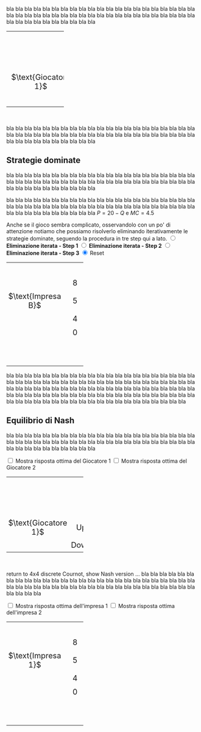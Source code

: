 <style>
.alfgame td {
  padding: 5px;
  text-align: center;
  font-size: 20px;
</style>










bla bla bla bla bla bla bla bla bla bla bla bla bla bla bla bla bla bla bla bla bla bla bla bla bla bla bla bla bla bla bla bla bla bla bla bla bla bla bla bla bla bla bla bla bla bla bla bla bla bla bla bla 


<table class="alfgame" style="width:30%; table-layout:auto; border-collapse: collapse">
  <tr>
    <td style="visibility: hidden"> GiocatoreBBBBBB </td>
    <td style="visibility: hidden"> Down </td>
    <td style="visibility: hidden"> 3333 </td>
    <td style="visibility: hidden"> 3333 </td>
    <td style="visibility: hidden"> 3333 </td>
    <td style="visibility: hidden"> 3333 </td>
  </tr>
  <tr>
    <td colspan="2"></td>
    <td colspan="4" style="vertical-align:bottom">
    $\text{Giocatore 2}$
    </td>
  </tr>
  <tr>
    <td colspan="2"></td>
    <td colspan="2">
    Left
    </td>
    <td colspan="2">
    Right
    </td>
  </tr>
  <tr>
    <td style="vertical-align:bottom; text-align:center">
    $\text{Giocatore 1}$
    </td>
    <td>
    Up
    </td>
    <td style="border-top:solid 2px #060; border-left:solid 2px #060; color:blue">
        $1$
    </td>
    <td style="border-top:solid 2px #060; border-right:solid 2px #060; color:red">
        $1$
    </td>
    <td style="border-top:solid 2px #060; border-left:solid 2px #060; color:blue">
        $0$
    </td>
    <td style="border-top:solid 2px #060; border-right:solid 2px #060; color:red">
        $3$
    </td>
  </tr>
  <tr>
    <td></td>
    <td>
    Down
    </td>
    <td style="border-bottom:solid 2px #060; border-top:solid 2px #060; border-left:solid 2px #060; color:blue">
        $3$
    </td>
    <td style="border-bottom:solid 2px #060; border-top:solid 2px #060; border-right:solid 2px #060; color:red">
        $0$
    </td>
    <td style="border-bottom:solid 2px #060; border-top:solid 2px #060; border-left:solid 2px #060; color:blue">
        $2$
    </td>
    <td style="border-bottom:solid 2px #060; border-top:solid 2px #060; border-right:solid 2px #060; color:red">
        $2$
    </td>
  </tr>
</table>


<br>














bla bla bla bla bla bla bla bla bla bla bla bla bla bla bla bla bla bla bla bla bla bla bla bla bla bla bla bla bla bla bla bla bla bla bla bla bla bla bla bla bla bla bla bla bla bla bla bla bla bla bla bla 






























<h2 id="SUBSEC_DOM">Strategie dominate</h2>

bla bla bla bla bla bla bla bla bla bla bla bla bla bla bla bla bla bla bla bla bla bla bla bla bla bla bla bla bla bla bla bla bla bla bla bla bla bla bla bla bla bla bla bla bla bla bla bla bla bla bla bla 

bla bla bla bla bla bla bla bla bla bla bla bla bla bla bla bla bla bla bla bla bla bla bla bla bla bla bla bla bla bla bla bla bla bla bla bla bla bla bla bla bla bla bla bla bla bla bla bla bla bla bla bla 
$P=20-Q$ e $MC=4.5$

Anche se il gioco sembra complicato, osservandolo con un po' di attenzione notiamo che possiamo risolverlo eliminando iterativamente le strategie dominate, seguendo la procedura in tre step qui a lato.
<span class="marginnote">
<input type="radio" name="dom4" id="DOMcheck1game4" onclick="DOMerase4('darkgrey')">
<b>Eliminazione iterata - Step 1</b>
</span>
<span class="marginnote" id="DOMmsg1">
</span>
<span class="marginnote">
<input type="radio" name="dom4" id="DOMcheck2game4" onclick="DOMerase4('darkgrey')">
<b>Eliminazione iterata - Step 2</b>
</span>
<span class="marginnote" id="DOMmsg2">
</span>
<span class="marginnote">
<input type="radio" name="dom4" id="DOMcheck3game4" onclick="DOMerase4('darkgrey')">
<b>Eliminazione iterata - Step 3
</b>
</span>
<span class="marginnote" id="DOMmsg3">
</span>
<span class="marginnote">
<input type="radio" name="dom4" id="DOMcheck0game4" onclick="DOMerase4('darkgrey')" checked>
Reset
</span>



<!-- 4x4 discrete Cournot duopoly (ITERATED DOMINANCE) -->

<table class="alfgame" style="width:40%; table-layout:auto; border-collapse: collapse">
  <tr>
    <td style="visibility: hidden"> GiocatoreBBB </td>
    <td style="visibility: hidden"> Down </td>
    <td style="visibility: hidden"> 333 </td>
    <td style="visibility: hidden"> 333 </td>
    <td style="visibility: hidden"> 333 </td>
    <td style="visibility: hidden"> 333 </td>
    <td style="visibility: hidden"> 333 </td>
    <td style="visibility: hidden"> 333 </td>
    <td style="visibility: hidden"> 333 </td>
    <td style="visibility: hidden"> 333 </td>
  </tr>
  <tr>
    <td>
    </td>
    <td>
    8
    </td>
    <td id="DOM081game4" style="border-top:solid 2px #060; border-left:solid 2px #060; color:blue">
        60
    </td>
    <td id="DOM082game4" style="border-top:solid 2px #060; border-right:solid 2px #060; color:red">
        0
    </td>
    <td id="DOM481game4" style="border-top:solid 2px #060; border-left:solid 2px #060; color:blue">
        28
    </td>
    <td id="DOM482game4" style="border-top:solid 2px #060; border-right:solid 2px #060; color:red">
        14
    </td>
    <td id="DOM581game4" style="border-top:solid 2px #060; border-left:solid 2px #060; color:blue">
        20
    </td>
    <td id="DOM582game4" style="border-top:solid 2px #060; border-right:solid 2px #060; color:red">
        12.5
    </td>
    <td id="DOM881game4" style="border-top:solid 2px #060; border-left:solid 2px #060; color:blue">
        -4
    </td>
    <td id="DOM882game4" style="border-top:solid 2px #060; border-right:solid 2px #060; color:red">
        -4
    </td>
  </tr>
  <tr>
    <td style="vertical-align:bottom; text-align:center">
    $\text{Impresa B}$
    </td>
    <td>
    5
    </td>
    <td id="DOM051game4" style="border-top:solid 2px #060; border-left:solid 2px #060; color:blue">
        52.5
    </td>
    <td id="DOM052game4" style="border-top:solid 2px #060; border-right:solid 2px #060; color:red">
        0
    </td>
    <td id="DOM451game4" style="border-top:solid 2px #060; border-left:solid 2px #060; color:blue">
        32.5
    </td>
    <td id="DOM452game4" style="border-top:solid 2px #060; border-right:solid 2px #060; color:red">
        26
    </td>
    <td style="border-top:solid 2px #060; border-left:solid 2px #060; color:blue">
        27.5
    </td>
    <td style="border-top:solid 2px #060; border-right:solid 2px #060; color:red">
        27.5
    </td>
    <td id="DOM851game4" style="border-top:solid 2px #060; border-left:solid 2px #060; color:blue">
        12.5
    </td>
    <td id="DOM852game4" style="border-top:solid 2px #060; border-right:solid 2px #060; color:red">
        20
    </td>
  </tr>
  <tr>
    <td>
    </td>
    <td>
    4
    </td>
    <td id="DOM041game4" style="border-top:solid 2px #060; border-left:solid 2px #060; color:blue">
        46
    </td>
    <td id="DOM042game4" style="border-top:solid 2px #060; border-right:solid 2px #060; color:red">
        0
    </td>
    <td id="DOM441game4" style="border-top:solid 2px #060; border-left:solid 2px #060; color:blue">
        30
    </td>
    <td id="DOM442game4" style="border-top:solid 2px #060; border-right:solid 2px #060; color:red">
        30
    </td>
    <td id="DOM541game4" style="border-top:solid 2px #060; border-left:solid 2px #060; color:blue">
        26
    </td>
    <td id="DOM542game4" style="border-top:solid 2px #060; border-right:solid 2px #060; color:red">
        32.5
    </td>
    <td id="DOM841game4" style="border-top:solid 2px #060; border-left:solid 2px #060; color:blue">
        14
    </td>
    <td id="DOM842game4" style="border-top:solid 2px #060; border-right:solid 2px #060; color:red">
        28
    </td>
  </tr>
  <tr>
    <td></td>
    <td>
    0
    </td>
    <td id="DOM001game4" style="border-bottom:solid 2px #060; border-top:solid 2px #060; border-left:solid 2px #060; color:blue">
        0
    </td>
    <td id="DOM002game4" style="border-bottom:solid 2px #060; border-top:solid 2px #060; border-right:solid 2px #060; color:red">
        0
    </td>
    <td id="DOM401game4" style="border-bottom:solid 2px #060; border-top:solid 2px #060; border-left:solid 2px #060; color:blue">
        0
    </td>
    <td id="DOM402game4" style="border-bottom:solid 2px #060; border-top:solid 2px #060; border-right:solid 2px #060; color:red">
        46
    </td>
    <td id="DOM501game4" style="border-bottom:solid 2px #060; border-top:solid 2px #060; border-left:solid 2px #060; color:blue">
        0
    </td>
    <td id="DOM502game4" style="border-bottom:solid 2px #060; border-top:solid 2px #060; border-right:solid 2px #060; color:red">
        52.5
    </td>
    <td id="DOM801game4" style="border-bottom:solid 2px #060; border-top:solid 2px #060; border-left:solid 2px #060; color:blue">
        0
    </td>
    <td id="DOM802game4" style="border-bottom:solid 2px #060; border-top:solid 2px #060; border-right:solid 2px #060; color:red">
        60
    </td>
  </tr>
  <tr>
    <td colspan="2"></td>
    <td colspan="2">
    0
    </td>
    <td colspan="2">
    4
    </td>
    <td colspan="2">
    5
    </td>
    <td colspan="2">
    8
    </td>
  </tr>
  <tr>
    <td colspan="2"></td>
    <td colspan="8" style="vertical-align:bottom">
    $\text{Impresa A}$
    </td>
  </tr>
</table>

bla bla bla bla bla bla bla bla bla bla bla bla bla bla bla bla bla bla bla bla bla bla bla bla bla bla bla bla bla bla bla bla bla bla bla bla bla bla bla bla bla bla bla bla bla bla bla bla bla bla bla bla 
bla bla bla bla bla bla bla bla bla bla bla bla bla bla bla bla bla bla bla bla bla bla bla bla bla bla bla bla bla bla bla bla bla bla bla bla bla bla bla bla bla bla bla bla bla bla bla bla bla bla bla bla 






<script>
function DOMerase4(newColor) {
  var checkBox1 = document.getElementById("DOMcheck1game4");
  var checkBox2 = document.getElementById("DOMcheck2game4");
  var checkBox3 = document.getElementById("DOMcheck3game4");
  var checkBox0 = document.getElementById("DOMcheck0game4");
  const dom081game4 = document.getElementById("DOM081game4");
  const dom082game4 = document.getElementById("DOM082game4");
  const dom051game4 = document.getElementById("DOM051game4");
  const dom052game4 = document.getElementById("DOM052game4");
  const dom041game4 = document.getElementById("DOM041game4");
  const dom042game4 = document.getElementById("DOM042game4");
  const dom001game4 = document.getElementById("DOM001game4");
  const dom002game4 = document.getElementById("DOM002game4");
  const dom401game4 = document.getElementById("DOM401game4");
  const dom402game4 = document.getElementById("DOM402game4");
  const dom501game4 = document.getElementById("DOM501game4");
  const dom502game4 = document.getElementById("DOM502game4");
  const dom801game4 = document.getElementById("DOM801game4");
  const dom802game4 = document.getElementById("DOM802game4");
  const dom481game4 = document.getElementById("DOM481game4");
  const dom482game4 = document.getElementById("DOM482game4");
  const dom581game4 = document.getElementById("DOM581game4");
  const dom582game4 = document.getElementById("DOM582game4");
  const dom881game4 = document.getElementById("DOM881game4");
  const dom882game4 = document.getElementById("DOM882game4");
  const dom851game4 = document.getElementById("DOM851game4");
  const dom852game4 = document.getElementById("DOM852game4");
  const dom841game4 = document.getElementById("DOM841game4");
  const dom842game4 = document.getElementById("DOM842game4");
  const dom451game4 = document.getElementById("DOM451game4");
  const dom452game4 = document.getElementById("DOM452game4");
  const dom441game4 = document.getElementById("DOM441game4");
  const dom442game4 = document.getElementById("DOM442game4");
  const dom541game4 = document.getElementById("DOM541game4");
  const dom542game4 = document.getElementById("DOM542game4");
  if (checkBox1.checked == true){
  document.getElementById("DOMmsg1").innerHTML = 
  " Per ciascuna impresa, non produrre affatto è una strategia dominata (da produrre 4 o 5 unità). Nel gioco ridotto ottenuto dopo il primo step le strategie rimaste per ciascuna impresa sono quindi produrre 4, 5 o 8 unità."
  ;
  document.getElementById("DOMmsg2").innerHTML = "";
  document.getElementById("DOMmsg3").innerHTML = "";
  dom081game4.style.background = newColor;
  dom051game4.style.background = newColor;
  dom041game4.style.background = newColor;
  dom001game4.style.background = newColor;
  dom401game4.style.background = newColor;
  dom501game4.style.background = newColor;
  dom801game4.style.background = newColor;
  dom481game4.style.background = "transparent";
  dom581game4.style.background = "transparent";
  dom881game4.style.background = "transparent";
  dom851game4.style.background = "transparent";
  dom841game4.style.background = "transparent";
  dom451game4.style.background = "transparent";
  dom441game4.style.background = "transparent";
  dom541game4.style.background = "transparent";
  dom082game4.style.background = newColor;
  dom052game4.style.background = newColor;
  dom042game4.style.background = newColor;
  dom002game4.style.background = newColor;
  dom402game4.style.background = newColor;
  dom502game4.style.background = newColor;
  dom802game4.style.background = newColor;
  dom482game4.style.background = "transparent";
  dom582game4.style.background = "transparent";
  dom882game4.style.background = "transparent";
  dom852game4.style.background = "transparent";
  dom842game4.style.background = "transparent";
  dom452game4.style.background = "transparent";
  dom442game4.style.background = "transparent";
  dom542game4.style.background = "transparent";
  } else if (checkBox2.checked == true){
  document.getElementById("DOMmsg1").innerHTML = 
  " Per ciascuna impresa, non produrre affatto è una strategia dominata (da produrre 4 o 5 unità). Nel gioco ridotto ottenuto dopo il primo step le strategie rimaste per ciascuna impresa sono quindi produrre 4, 5 o 8 unità."
  ;
  document.getElementById("DOMmsg2").innerHTML = 
  " Nel gioco ridotto ottenuto dopo il secondo step, per ciascuna impresa produrre 8 unità è una strategia dominata (da produrre 4 o 5 unità). Le strategie rimaste per ciascuna impresa sono adesso solo produrre 4 o 5 unità. <b>Nota: questo gioco ridotto è un dilemma del prigioniero!</b>"
  ;
  document.getElementById("DOMmsg3").innerHTML = "";
  dom081game4.style.background = newColor;
  dom051game4.style.background = newColor;
  dom041game4.style.background = newColor;
  dom001game4.style.background = newColor;
  dom401game4.style.background = newColor;
  dom501game4.style.background = newColor;
  dom801game4.style.background = newColor;
  dom481game4.style.background = newColor;
  dom581game4.style.background = newColor;
  dom881game4.style.background = newColor;
  dom851game4.style.background = newColor;
  dom841game4.style.background = newColor;
  dom451game4.style.background = "transparent";
  dom441game4.style.background = "transparent";
  dom541game4.style.background = "transparent";
  dom082game4.style.background = newColor;
  dom052game4.style.background = newColor;
  dom042game4.style.background = newColor;
  dom002game4.style.background = newColor;
  dom402game4.style.background = newColor;
  dom502game4.style.background = newColor;
  dom802game4.style.background = newColor;
  dom482game4.style.background = newColor;
  dom582game4.style.background = newColor;
  dom882game4.style.background = newColor;
  dom852game4.style.background = newColor;
  dom842game4.style.background = newColor;
  dom452game4.style.background = "transparent";
  dom442game4.style.background = "transparent";
  dom542game4.style.background = "transparent";
  } else if (checkBox3.checked == true){
  document.getElementById("DOMmsg1").innerHTML = 
  " Per ciascuna impresa, non produrre affatto è una strategia dominata (da produrre 4 o 5 unità). Nel gioco ridotto ottenuto dopo il primo step le strategie rimaste per ciascuna impresa sono quindi produrre 4, 5 o 8 unità."
  ;
  document.getElementById("DOMmsg2").innerHTML = 
  " Nel gioco ridotto ottenuto dopo il secondo step, per ciascuna impresa produrre 8 unità è una strategia dominata (da produrre 4 o 5 unità). Le strategie rimaste per ciascuna impresa sono adesso solo produrre 4 o 5 unità. <b>Nota: questo gioco ridotto è un dilemma del prigioniero!</b>"
  ;
  document.getElementById("DOMmsg3").innerHTML = 
  " Le imprese producono 5 unità ciascuna. Il prezzo di equilibrio è quindi $20-(5+5)=10$ e ciascuna impresa ottiene un profitto pari a (10-4.5) × 5=27.5. "
  ;
  dom081game4.style.background = newColor;
  dom051game4.style.background = newColor;
  dom041game4.style.background = newColor;
  dom001game4.style.background = newColor;
  dom401game4.style.background = newColor;
  dom501game4.style.background = newColor;
  dom801game4.style.background = newColor;
  dom481game4.style.background = newColor;
  dom581game4.style.background = newColor;
  dom881game4.style.background = newColor;
  dom851game4.style.background = newColor;
  dom841game4.style.background = newColor;
  dom451game4.style.background = newColor;
  dom441game4.style.background = newColor;
  dom541game4.style.background = newColor;
  dom082game4.style.background = newColor;
  dom052game4.style.background = newColor;
  dom042game4.style.background = newColor;
  dom002game4.style.background = newColor;
  dom402game4.style.background = newColor;
  dom502game4.style.background = newColor;
  dom802game4.style.background = newColor;
  dom482game4.style.background = newColor;
  dom582game4.style.background = newColor;
  dom882game4.style.background = newColor;
  dom852game4.style.background = newColor;
  dom842game4.style.background = newColor;
  dom452game4.style.background = newColor;
  dom442game4.style.background = newColor;
  dom542game4.style.background = newColor;
  } else if (checkBox0.checked == true){
  document.getElementById("DOMmsg1").innerHTML = "";
  document.getElementById("DOMmsg2").innerHTML = "";
  document.getElementById("DOMmsg3").innerHTML = "";
  dom081game4.style.background = "transparent";
  dom051game4.style.background = "transparent";
  dom041game4.style.background = "transparent";
  dom001game4.style.background = "transparent";
  dom401game4.style.background = "transparent";
  dom501game4.style.background = "transparent";
  dom801game4.style.background = "transparent";
  dom481game4.style.background = "transparent";
  dom581game4.style.background = "transparent";
  dom881game4.style.background = "transparent";
  dom851game4.style.background = "transparent";
  dom841game4.style.background = "transparent";
  dom451game4.style.background = "transparent";
  dom441game4.style.background = "transparent";
  dom541game4.style.background = "transparent";
  dom082game4.style.background = "transparent";
  dom052game4.style.background = "transparent";
  dom042game4.style.background = "transparent";
  dom002game4.style.background = "transparent";
  dom402game4.style.background = "transparent";
  dom502game4.style.background = "transparent";
  dom802game4.style.background = "transparent";
  dom482game4.style.background = "transparent";
  dom582game4.style.background = "transparent";
  dom882game4.style.background = "transparent";
  dom852game4.style.background = "transparent";
  dom842game4.style.background = "transparent";
  dom452game4.style.background = "transparent";
  dom442game4.style.background = "transparent";
  dom542game4.style.background = "transparent";
	}
} 
</script>




<!-- END OF 4x4 discrete Cournot duopoly (ITERATED DOMINANCE) -->



















































<h2 id="SUBSEC_NASH">Equilibrio di Nash</h2>

bla bla bla bla bla bla bla bla bla bla bla bla bla bla bla bla bla bla bla bla bla bla bla bla bla bla bla bla bla bla bla bla bla bla bla bla bla bla bla bla bla bla bla bla bla bla bla bla bla bla bla bla 


<!-- 2x3 game not solvable by iterated dominance -->

<span class="marginnote">
<input type="checkbox" id="BR1check23" onclick="BR1highlight23('#add7ff')"> Mostra risposta ottima del Giocatore 1
</span>
<span class="marginnote">
<input type="checkbox" id="BR2check23" onclick="BR2highlight23('#ffc0c0')"> Mostra risposta ottima del Giocatore 2
</span>
<table class="alfgame" style="width:40%; table-layout:auto; border-collapse: collapse">
  <tr>
    <td style="visibility: hidden"> GiocatoreBBB </td>
    <td style="visibility: hidden"> Down </td>
    <td style="visibility: hidden"> 333 </td>
    <td style="visibility: hidden"> 333 </td>
    <td style="visibility: hidden"> 333 </td>
    <td style="visibility: hidden"> 333 </td>
    <td style="visibility: hidden"> 333 </td>
    <td style="visibility: hidden"> 333 </td>
  </tr>
  <tr>
    <td colspan="2"></td>
    <td colspan="6" style="vertical-align:bottom">
    $\text{Giocatore 2}$
    </td>
  </tr>
  <tr>
    <td colspan="2"></td>
    <td colspan="2">
    Left
    </td>
    <td colspan="2">
    Center
    </td>
    <td colspan="2">
    Right
    </td>
  </tr>
  <tr>
    <td style="vertical-align:bottom; text-align:center">
    $\text{Giocatore 1}$
    </td>
    <td>
    Up
    </td>
    <td id="br1cell1game23" style="border-top:solid 2px #060; border-left:solid 2px #060; color:blue">
        3
    </td>
    <td id="br2cell1game23" style="border-top:solid 2px #060; border-right:solid 2px #060; color:red">
        3
    </td>
    <td style="border-top:solid 2px #060; border-left:solid 2px #060; color:blue">
        0
    </td>
    <td style="border-top:solid 2px #060; border-right:solid 2px #060; color:red">
        2
    </td>
    <td id="br1cell3game23" style="border-top:solid 2px #060; border-left:solid 2px #060; color:blue">
        1
    </td>
    <td style="border-top:solid 2px #060; border-right:solid 2px #060; color:red">
        1
    </td>
  </tr>
  <tr>
    <td></td>
    <td>
    Down
    </td>
    <td style="border-bottom:solid 2px #060; border-top:solid 2px #060; border-left:solid 2px #060; color:blue">
        0
    </td>
    <td style="border-bottom:solid 2px #060; border-top:solid 2px #060; border-right:solid 2px #060; color:red">
        0
    </td>
    <td id="br1cell2game23" style="border-bottom:solid 2px #060; border-top:solid 2px #060; border-left:solid 2px #060; color:blue">
        4
    </td>
    <td style="border-bottom:solid 2px #060; border-top:solid 2px #060; border-right:solid 2px #060; color:red">
        4
    </td>
    <td style="border-bottom:solid 2px #060; border-top:solid 2px #060; border-left:solid 2px #060; color:blue">
        0
    </td>
    <td id="br2cell2game23" style="border-bottom:solid 2px #060; border-top:solid 2px #060; border-right:solid 2px #060; color:red">
        6
    </td>
  </tr>
</table>

<script>
function BR1highlight23(newColor) {
  var checkBox23 = document.getElementById("BR1check23");
  const br1cell1game23 = document.getElementById("br1cell1game23");
  const br1cell2game23 = document.getElementById("br1cell2game23");
  const br1cell3game23 = document.getElementById("br1cell3game23");
  if (checkBox23.checked == true){
  br1cell1game23.style.background = newColor;
  br1cell2game23.style.background = newColor;
  br1cell3game23.style.background = newColor;
  } else {
  br1cell1game23.style.background = "transparent";
  br1cell2game23.style.background = "transparent";
  br1cell3game23.style.background = "transparent";
  }
} 
</script>

<script>
function BR2highlight23(newColor) {
  var checkBox = document.getElementById("BR2check23");
  const br2cell1game23 = document.getElementById("br2cell1game23");
  const br2cell2game23 = document.getElementById("br2cell2game23");
  if (checkBox.checked == true){
  br2cell1game23.style.background = newColor;
  br2cell2game23.style.background = newColor;
  } else {
  br2cell1game23.style.background = "transparent";
  br2cell2game23.style.background = "transparent";
  }
} 
</script>


<!-- END OF 2x3 game not solvable by iterated dominance -->

<br>

return to 4x4 discrete Cournot, show Nash version ...
bla bla bla bla bla bla bla bla bla bla bla bla bla bla bla bla bla bla bla bla bla bla bla bla bla bla bla bla bla bla bla bla bla bla bla bla bla bla bla bla bla bla bla bla bla bla bla bla bla bla bla bla 





















<!-- 4x4 discrete Cournot duopoly (NASH) -->

<span class="marginnote">
<input type="checkbox" id="BR1check4" onclick="BR1highlight4('#add7ff')"> Mostra risposta ottima dell'impresa 1
</span>
<span class="marginnote">
<input type="checkbox" id="BR2check4" onclick="BR2highlight4('#ffc0c0')"> Mostra risposta ottima dell'impresa 2
</span>
<table class="alfgame" style="width:40%; table-layout:auto; border-collapse: collapse">
  <tr>
    <td style="visibility: hidden"> GiocatoreBBB </td>
    <td style="visibility: hidden"> Down </td>
    <td style="visibility: hidden"> 3333 </td>
    <td style="visibility: hidden"> 3333 </td>
    <td style="visibility: hidden"> 3333 </td>
    <td style="visibility: hidden"> 3333 </td>
    <td style="visibility: hidden"> 3333 </td>
    <td style="visibility: hidden"> 3333 </td>
    <td style="visibility: hidden"> 3333 </td>
    <td style="visibility: hidden"> 3333 </td>
  </tr>
  <tr>
    <td>
    </td>
    <td>
    8
    </td>
    <td id="br1cell1game4" style="border-top:solid 2px #060; border-left:solid 2px #060; color:blue">
        60
    </td>
    <td style="border-top:solid 2px #060; border-right:solid 2px #060; color:red">
        0
    </td>
    <td style="border-top:solid 2px #060; border-left:solid 2px #060; color:blue">
        28
    </td>
    <td id="br2cell1game4" style="border-top:solid 2px #060; border-right:solid 2px #060; color:red">
        14
    </td>
    <td style="border-top:solid 2px #060; border-left:solid 2px #060; color:blue">
        20
    </td>
    <td style="border-top:solid 2px #060; border-right:solid 2px #060; color:red">
        12.5
    </td>
    <td style="border-top:solid 2px #060; border-left:solid 2px #060; color:blue">
        -4
    </td>
    <td style="border-top:solid 2px #060; border-right:solid 2px #060; color:red">
        -4
    </td>
  </tr>
  <tr>
    <td style="vertical-align:bottom; text-align:center">
    $\text{Impresa 1}$
    </td>
    <td>
    5
    </td>
    <td style="border-top:solid 2px #060; border-left:solid 2px #060; color:blue">
        52.5
    </td>
    <td style="border-top:solid 2px #060; border-right:solid 2px #060; color:red">
        0
    </td>
    <td id="br1cell2game4" style="border-top:solid 2px #060; border-left:solid 2px #060; color:blue">
        32.5
    </td>
    <td style="border-top:solid 2px #060; border-right:solid 2px #060; color:red">
        26
    </td>
    <td id="br1cell3game4" style="border-top:solid 2px #060; border-left:solid 2px #060; color:blue">
        27.5
    </td>
    <td id="br2cell2game4" style="border-top:solid 2px #060; border-right:solid 2px #060; color:red">
        27.5
    </td>
    <td style="border-top:solid 2px #060; border-left:solid 2px #060; color:blue">
        12.5
    </td>
    <td style="border-top:solid 2px #060; border-right:solid 2px #060; color:red">
        20
    </td>
  </tr>
  <tr>
    <td>
    </td>
    <td>
    4
    </td>
    <td style="border-top:solid 2px #060; border-left:solid 2px #060; color:blue">
        46
    </td>
    <td style="border-top:solid 2px #060; border-right:solid 2px #060; color:red">
        0
    </td>
    <td style="border-top:solid 2px #060; border-left:solid 2px #060; color:blue">
        30
    </td>
    <td style="border-top:solid 2px #060; border-right:solid 2px #060; color:red">
        30
    </td>
    <td style="border-top:solid 2px #060; border-left:solid 2px #060; color:blue">
        26
    </td>
    <td id="br2cell3game4" style="border-top:solid 2px #060; border-right:solid 2px #060; color:red">
        32.5
    </td>
    <td id="br1cell4game4" style="border-top:solid 2px #060; border-left:solid 2px #060; color:blue">
        14
    </td>
    <td style="border-top:solid 2px #060; border-right:solid 2px #060; color:red">
        28
    </td>
  </tr>
  <tr>
    <td></td>
    <td>
    0
    </td>
    <td style="border-bottom:solid 2px #060; border-top:solid 2px #060; border-left:solid 2px #060; color:blue">
        0
    </td>
    <td style="border-bottom:solid 2px #060; border-top:solid 2px #060; border-right:solid 2px #060; color:red">
        0
    </td>
    <td style="border-bottom:solid 2px #060; border-top:solid 2px #060; border-left:solid 2px #060; color:blue">
        0
    </td>
    <td style="border-bottom:solid 2px #060; border-top:solid 2px #060; border-right:solid 2px #060; color:red">
        46
    </td>
    <td style="border-bottom:solid 2px #060; border-top:solid 2px #060; border-left:solid 2px #060; color:blue">
        0
    </td>
    <td style="border-bottom:solid 2px #060; border-top:solid 2px #060; border-right:solid 2px #060; color:red">
        52.5
    </td>
    <td style="border-bottom:solid 2px #060; border-top:solid 2px #060; border-left:solid 2px #060; color:blue">
        0
    </td>
    <td id="br2cell4game4" style="border-bottom:solid 2px #060; border-top:solid 2px #060; border-right:solid 2px #060; color:red">
        60
    </td>
  </tr>
  <tr>
    <td colspan="2"></td>
    <td colspan="2">
    0
    </td>
    <td colspan="2">
    4
    </td>
    <td colspan="2">
    5
    </td>
    <td colspan="2">
    8
    </td>
  </tr>
  <tr>
    <td colspan="2"></td>
    <td colspan="8" style="vertical-align:bottom">
    $\text{Impresa 2}$
    </td>
  </tr>
</table>

<script>
function BR1highlight4(newColor) {
  var checkBox41 = document.getElementById("BR1check4");
  const br1cell1game4 = document.getElementById("br1cell1game4");
  const br1cell2game4 = document.getElementById("br1cell2game4");
  const br1cell3game4 = document.getElementById("br1cell3game4");
  const br1cell4game4 = document.getElementById("br1cell4game4");
  if (checkBox41.checked == true){
  br1cell1game4.style.background = newColor;
  br1cell2game4.style.background = newColor;
  br1cell3game4.style.background = newColor;
  br1cell4game4.style.background = newColor;
  } else {
  br1cell1game4.style.background = "transparent";
  br1cell2game4.style.background = "transparent";
  br1cell3game4.style.background = "transparent";
  br1cell4game4.style.background = "transparent";
  }
} 
</script>

<script>
function BR2highlight4(newColor) {
  var checkBox42 = document.getElementById("BR2check4");
  const br2cell1game4 = document.getElementById("br2cell1game4");
  const br2cell2game4 = document.getElementById("br2cell2game4");
  const br2cell3game4 = document.getElementById("br2cell3game4");
  const br2cell4game4 = document.getElementById("br2cell4game4");
  if (checkBox42.checked == true){
  br2cell1game4.style.background = newColor;
  br2cell2game4.style.background = newColor;
  br2cell3game4.style.background = newColor;
  br2cell4game4.style.background = newColor;
  } else {
  br2cell1game4.style.background = "transparent";
  br2cell2game4.style.background = "transparent";
  br2cell3game4.style.background = "transparent";
  br2cell4game4.style.background = "transparent";
  }
} 
</script>

<!-- END OF 4x4 discrete Cournot duopoly (NASH) -->
































